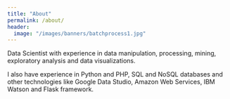 ```yaml
---
title: "About"
permalink: /about/
header:
  image: "/images/banners/batchprocess1.jpg"
---
```


Data Scientist with experience in data manipulation, processing, mining, exploratory analysis and data visualizations.

I also have experience in Python and PHP, SQL and NoSQL databases and other technologies like Google Data Studio, Amazon Web Services, IBM Watson and Flask framework.
